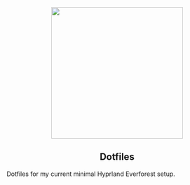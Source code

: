 <div align="center" width="100%">
    <img src="https://github.com/DebuggerAndrzej/dotfiles/assets/118397780/c9727b37-a1c2-4968-ba95-8fd2fde7c3b7" width="300">
</div>
<h2 align="center">Dotfiles</h2>

Dotfiles for my current minimal Hyprland Everforest setup.

